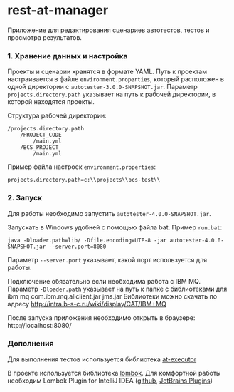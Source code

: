 # rest-at-manager #

Приложение для редактирования сценариев автотестов, тестов и просмотра результатов.

### 1. Хранение данных и настройка ###

Проекты и сценарии хранятся в формате YAML.
Путь к проектам настраивается в файле `environment.properties`, который расположен в одной директории с `autotester-3.0.0-SNAPSHOT.jar`.
Параметр `projects.directory.path` указывает на путь к рабочей директории, в которой находятся проекты.

Структура рабочей директории:

```
/projects.directory.path
    /PROJECT_CODE
        /main.yml
    /BCS_PROJECT
        /main.yml
```

Пример файла настроек `environment.properties`:

```
projects.directory.path=c:\\projects\\bcs-test\\
```

### 2. Запуск ###

Для работы необходимо запустить `autotester-4.0.0-SNAPSHOT.jar`.

Запускать в Windows удобней с помощью файла bat. Пример `run.bat`:

```
java -Dloader.path=lib/ -Dfile.encoding=UTF-8 -jar autotester-4.0.0-SNAPSHOT.jar --server.port=8080
```

Параметр `--server.port` указывает, какой порт используется для работы.

Подключение обязательно если необходима работа с IBM MQ.
Параметр `-Dloader.path` указывает на путь к папке с библиотеками для ibm mq
com.ibm.mq.allclient.jar
jms.jar
Библиотеки можно скачать по адресу http://intra.b-s-c.ru/wiki/display/CAT/IBM+MQ


После запуска приложения необходимо открыть в браузере: http://localhost:8080/

### Дополнения ###

Для выполнения тестов используется библиотека [at-executor](https://bitbucket.org/bscideas/rest-at-executor)

В проекте используется библиотека [lombok](https://projectlombok.org). 
Для комфортной работы необходим Lombok Plugin for IntelliJ IDEA ([github](https://github.com/mplushnikov/lombok-intellij-plugin), [JetBrains Plugins](https://plugins.jetbrains.com/plugin/6317-lombok-plugin))
